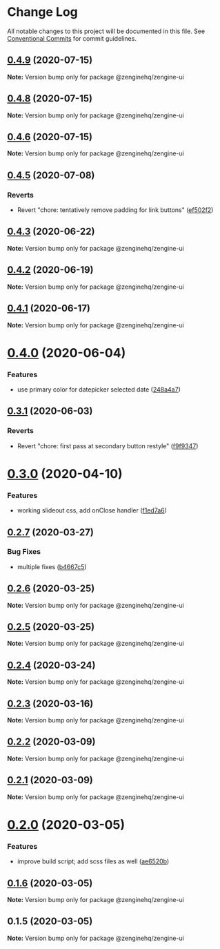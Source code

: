 # Change Log

All notable changes to this project will be documented in this file.
See [Conventional Commits](https://conventionalcommits.org) for commit guidelines.

## [0.4.9](https://github.com/ZengineHQ/plugin-sdk/compare/@zenginehq/zengine-ui@0.4.8...@zenginehq/zengine-ui@0.4.9) (2020-07-15)

**Note:** Version bump only for package @zenginehq/zengine-ui





## [0.4.8](https://github.com/ZengineHQ/plugin-sdk/compare/@zenginehq/zengine-ui@0.4.6...@zenginehq/zengine-ui@0.4.8) (2020-07-15)

**Note:** Version bump only for package @zenginehq/zengine-ui





## [0.4.6](https://github.com/ZengineHQ/plugin-sdk/compare/@zenginehq/zengine-ui@0.4.5...@zenginehq/zengine-ui@0.4.6) (2020-07-15)

**Note:** Version bump only for package @zenginehq/zengine-ui





## [0.4.5](https://github.com/ZengineHQ/plugin-sdk/compare/@zenginehq/zengine-ui@0.4.3...@zenginehq/zengine-ui@0.4.5) (2020-07-08)


### Reverts

* Revert "chore: tentatively remove padding for link buttons" ([ef502f2](https://github.com/ZengineHQ/plugin-sdk/commit/ef502f2d9fbdeda87193ee72a8fb053c95d87b34))





## [0.4.3](https://github.com/ZengineHQ/plugin-sdk/compare/@zenginehq/zengine-ui@0.4.2...@zenginehq/zengine-ui@0.4.3) (2020-06-22)

**Note:** Version bump only for package @zenginehq/zengine-ui





## [0.4.2](https://github.com/ZengineHQ/plugin-sdk/compare/@zenginehq/zengine-ui@0.4.1...@zenginehq/zengine-ui@0.4.2) (2020-06-19)

**Note:** Version bump only for package @zenginehq/zengine-ui





## [0.4.1](https://github.com/ZengineHQ/plugin-sdk/compare/@zenginehq/zengine-ui@0.4.0...@zenginehq/zengine-ui@0.4.1) (2020-06-17)

**Note:** Version bump only for package @zenginehq/zengine-ui





# [0.4.0](https://github.com/ZengineHQ/plugin-sdk/compare/@zenginehq/zengine-ui@0.3.1...@zenginehq/zengine-ui@0.4.0) (2020-06-04)


### Features

* use primary color for datepicker selected date ([248a4a7](https://github.com/ZengineHQ/plugin-sdk/commit/248a4a78ef161d46f90d988991cd0a153fe71bbe))





## [0.3.1](https://github.com/ZengineHQ/plugin-sdk/compare/@zenginehq/zengine-ui@0.3.0...@zenginehq/zengine-ui@0.3.1) (2020-06-03)


### Reverts

* Revert "chore: first pass at secondary button restyle" ([f9f9347](https://github.com/ZengineHQ/plugin-sdk/commit/f9f9347888d43e02b6f62fc43175104e5e383393))





# [0.3.0](https://github.com/ZengineHQ/plugin-sdk/compare/@zenginehq/zengine-ui@0.2.7...@zenginehq/zengine-ui@0.3.0) (2020-04-10)


### Features

* working slideout css, add onClose handler ([f1ed7a6](https://github.com/ZengineHQ/plugin-sdk/commit/f1ed7a6e31a2dbdf5bee95be9aebb3bdd8f88044))





## [0.2.7](https://github.com/ZengineHQ/plugin-sdk/compare/@zenginehq/zengine-ui@0.2.6...@zenginehq/zengine-ui@0.2.7) (2020-03-27)


### Bug Fixes

* multiple fixes ([b4667c5](https://github.com/ZengineHQ/plugin-sdk/commit/b4667c5e6def4abd57a7f46111d493a087f7d574))





## [0.2.6](https://github.com/ZengineHQ/plugin-sdk/compare/@zenginehq/zengine-ui@0.2.5...@zenginehq/zengine-ui@0.2.6) (2020-03-25)

**Note:** Version bump only for package @zenginehq/zengine-ui





## [0.2.5](https://github.com/ZengineHQ/plugin-sdk/compare/@zenginehq/zengine-ui@0.2.4...@zenginehq/zengine-ui@0.2.5) (2020-03-25)

**Note:** Version bump only for package @zenginehq/zengine-ui





## [0.2.4](https://github.com/ZengineHQ/plugin-sdk/compare/@zenginehq/zengine-ui@0.2.3...@zenginehq/zengine-ui@0.2.4) (2020-03-24)

**Note:** Version bump only for package @zenginehq/zengine-ui





## [0.2.3](https://github.com/ZengineHQ/plugin-sdk/compare/@zenginehq/zengine-ui@0.2.2...@zenginehq/zengine-ui@0.2.3) (2020-03-16)

**Note:** Version bump only for package @zenginehq/zengine-ui





## [0.2.2](https://github.com/ZengineHQ/plugin-sdk/compare/@zenginehq/zengine-ui@0.2.1...@zenginehq/zengine-ui@0.2.2) (2020-03-09)

**Note:** Version bump only for package @zenginehq/zengine-ui





## [0.2.1](https://github.com/ZengineHQ/plugin-sdk/compare/@zenginehq/zengine-ui@0.2.0...@zenginehq/zengine-ui@0.2.1) (2020-03-09)

**Note:** Version bump only for package @zenginehq/zengine-ui





# [0.2.0](https://github.com/ZengineHQ/plugin-sdk/compare/@zenginehq/zengine-ui@0.1.6...@zenginehq/zengine-ui@0.2.0) (2020-03-05)


### Features

* improve build script; add scss files as well ([ae6520b](https://github.com/ZengineHQ/plugin-sdk/commit/ae6520b48b57f8c8bec1ab7b7fa5e38439defd16))





## [0.1.6](https://github.com/ZengineHQ/plugin-sdk/compare/@zenginehq/zengine-ui@0.1.5...@zenginehq/zengine-ui@0.1.6) (2020-03-05)

**Note:** Version bump only for package @zenginehq/zengine-ui





## 0.1.5 (2020-03-05)

**Note:** Version bump only for package @zenginehq/zengine-ui
